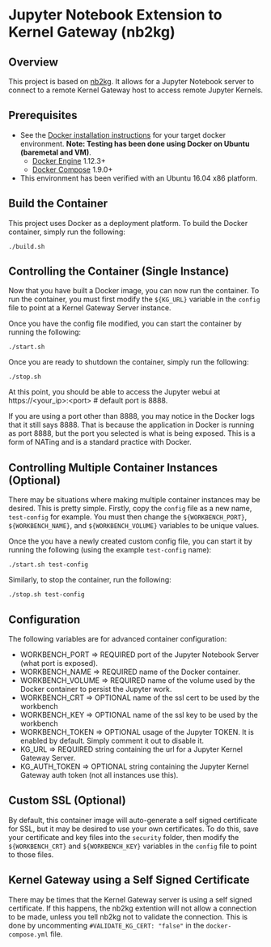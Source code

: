 # Jupyter Notebook Extension to Kernel Gateway (nb2kg)

<!-- (c) Copyright IBM Corp. 2017.  All Rights Reserved.
     Distributed under the terms of the Modified BSD License. -->

## Overview

This project is based on [nb2kg](https://github.com/jupyter/kernel_gateway_demos/tree/master/nb2kg).  It allows for a Jupyter Notebook server to connect to a remote Kernel Gateway host to access remote Jupyter Kernels.


## Prerequisites

* See the [Docker installation instructions](https://docs.docker.com/engine/installation/) for your target docker environment. **Note: Testing has been done using Docker on Ubuntu (baremetal and VM)**.
    * [Docker Engine](https://docs.docker.com/engine/) 1.12.3+
    * [Docker Compose](https://docs.docker.com/compose/) 1.9.0+
* This environment has been verified with an Ubuntu 16.04 x86 platform.

## Build the Container

This project uses Docker as a deployment platform.  To build the Docker container, simply run the following:

```
./build.sh
```

## Controlling the Container (Single Instance)

Now that you have built a Docker image, you can now run the container.  To run the container, you must first modify the ```${KG_URL}``` variable in the ```config``` file to point at a Kernel Gateway Server instance.

Once you have the config file modified, you can start the container by running the following:

```
./start.sh
```

Once you are ready to shutdown the container, simply run the following:

```
./stop.sh
```

At this point, you should be able to access the Jupyter webui at https://\<your_ip>:\<port> # default port is 8888.

If you are using a port other than 8888, you may notice in the Docker logs that it still says 8888.  That is because the application in Docker is running as port 8888, but the port you selected is what is being exposed.  This is a form of NATing and is a standard practice with Docker.

## Controlling Multiple Container Instances (Optional)

There may be situations where making multiple container instances may be desired.  This is pretty simple.  Firstly, copy the ```config``` file as a new name, ```test-config``` for example.  You must then change the ```${WORKBENCH_PORT}```, ```${WORKBENCH_NAME}```, and ```${WORKBENCH_VOLUME}``` variables to be unique values.

Once the you have a newly created custom config file, you can start it by running the following (using the example ```test-config``` name):

```
./start.sh test-config
```

Similarly, to stop the container, run the following:

```
./stop.sh test-config
```

## Configuration
The following variables are for advanced container configuration:

* WORKBENCH_PORT => REQUIRED port of the Jupyter Notebook Server (what port is exposed).
* WORKBENCH_NAME => REQUIRED name of the Docker container.
* WORKBENCH_VOLUME => REQUIRED name of the volume used by the Docker container to persist the Jupyter work. 
* WORKBENCH_CRT => OPTIONAL name of the ssl cert to be used by the workbench
* WORKBENCH_KEY => OPTIONAL name of the ssl key to be used by the workbench
* WORKBENCH_TOKEN => OPTIONAL usage of the Jupyter TOKEN.  It is enabled by default.  Simply comment it out to disable it.
* KG_URL => REQUIRED string containing the url for a Jupyter Kernel Gateway Server.
* KG_AUTH_TOKEN => OPTIONAL string containing the Jupyter Kernel Gateway auth token (not all instances use this).

## Custom SSL (Optional)

By default, this container image will auto-generate a self signed certificate for SSL, but it may be desired to use your own certificates.  To do this, save your certificate and key files into the ```security``` folder, then modify the ```${WORKBENCH_CRT}``` and ```${WORKBENCH_KEY}``` variables in the ```config``` file to point to those files.

## Kernel Gateway using a Self Signed Certificate

There may be times that the Kernel Gateway server is using a self signed certificate.  If this happens, the nb2kg extention will not allow a connection to be made, unless you tell nb2kg not to validate the connection.  This is done by uncommenting ```#VALIDATE_KG_CERT: "false"``` in the ```docker-compose.yml``` file.
